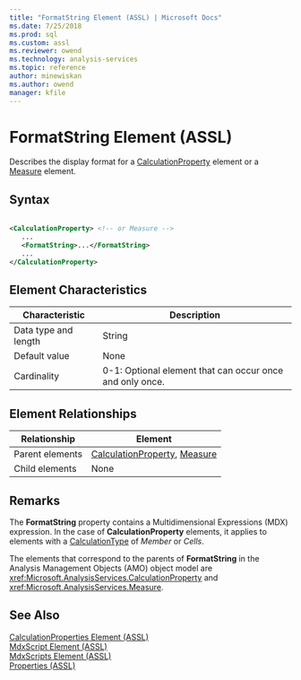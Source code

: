 ```yaml
---
title: "FormatString Element (ASSL) | Microsoft Docs"
ms.date: 7/25/2018
ms.prod: sql
ms.custom: assl
ms.reviewer: owend
ms.technology: analysis-services
ms.topic: reference
author: minewiskan
ms.author: owend
manager: kfile
---
```

# FormatString Element (ASSL)

  Describes the display format for a [CalculationProperty](objects/calculationproperty-element-assl.md) element or a [Measure](objects/measure-element-assl.md) element.  
  
## Syntax  
  
```xml  
  
<CalculationProperty> <!-- or Measure -->  
   ...  
   <FormatString>...</FormatString>  
   ...  
</CalculationProperty>  
```  
  
## Element Characteristics  
  
|Characteristic|Description|  
|--------------------|-----------------|  
|Data type and length|String|  
|Default value|None|  
|Cardinality|0-1: Optional element that can occur once and only once.|  
  
## Element Relationships  
  
|Relationship|Element|  
|------------------|-------------|  
|Parent elements|[CalculationProperty](objects/calculationproperty-element-assl.md), [Measure](objects/measure-element-assl.md)|  
|Child elements|None|  
  
## Remarks  
 The **FormatString** property contains a Multidimensional Expressions (MDX) expression. In the case of **CalculationProperty** elements, it applies to elements with a [CalculationType](properties/calculationtype-element-assl.md) of *Member* or *Cells*.  
  
 The elements that correspond to the parents of **FormatString** in the Analysis Management Objects (AMO) object model are <xref:Microsoft.AnalysisServices.CalculationProperty> and <xref:Microsoft.AnalysisServices.Measure>.  
  
## See Also  
 [CalculationProperties Element &#40;ASSL&#41;](collections/calculationproperties-element-assl.md)   
 [MdxScript Element &#40;ASSL&#41;](objects/mdxscript-element-assl.md)   
 [MdxScripts Element &#40;ASSL&#41;](collections/mdxscripts-element-assl.md)   
 [Properties &#40;ASSL&#41;](properties/properties-assl.md)  
  
  
